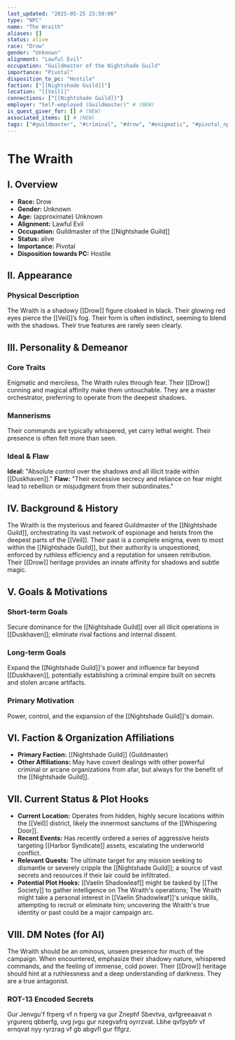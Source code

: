 ```yaml
---
last_updated: "2025-05-25 23:50:06"
type: "NPC"
name: "The Wraith"
aliases: []
status: alive
race: "Drow"
gender: "Unknown"
alignment: "Lawful Evil"
occupation: "Guildmaster of the Nightshade Guild"
importance: "Pivotal"
disposition_to_pc: "Hostile"
faction: ["[[Nightshade Guild]]"]
location: "[[Veil]]"
connections: ["[[Nightshade Guild]]"]
employer: "Self-employed (Guildmaster)" # (NEW)
is_quest_giver_for: [] # (NEW)
associated_items: [] # (NEW)
tags: ["#guildmaster", "#criminal", "#drow", "#enigmatic", "#pivotal_npc", "#hostile_npc", "#master_orchestrator", "#veil", "#ruthless", "#secretive"] # (NEW/ENHANCED)
---
```

# The Wraith

## I. Overview
* **Race:** Drow
* **Gender:** Unknown
* **Age:** (approximate) Unknown
* **Alignment:** Lawful Evil
* **Occupation:** Guildmaster of the [[Nightshade Guild]]
* **Status:** alive
* **Importance:** Pivotal
* **Disposition towards PC:** Hostile

## II. Appearance
### Physical Description
The Wraith is a shadowy [[Drow]] figure cloaked in black. Their glowing red eyes pierce the [[Veil]]’s fog. Their form is often indistinct, seeming to blend with the shadows. Their true features are rarely seen clearly.

## III. Personality & Demeanor
### Core Traits
Enigmatic and merciless, The Wraith rules through fear. Their [[Drow]] cunning and magical affinity make them untouchable. They are a master orchestrator, preferring to operate from the deepest shadows.
### Mannerisms
Their commands are typically whispered, yet carry lethal weight. Their presence is often felt more than seen.
### Ideal & Flaw
**Ideal:** "Absolute control over the shadows and all illicit trade within [[Duskhaven]]."
**Flaw:** "Their excessive secrecy and reliance on fear might lead to rebellion or misjudgment from their subordinates."

## IV. Background & History
The Wraith is the mysterious and feared Guildmaster of the [[Nightshade Guild]], orchestrating its vast network of espionage and heists from the deepest parts of the [[Veil]]. Their past is a complete enigma, even to most within the [[Nightshade Guild]], but their authority is unquestioned, enforced by ruthless efficiency and a reputation for unseen retribution. Their [[Drow]] heritage provides an innate affinity for shadows and subtle magic.

## V. Goals & Motivations
### Short-term Goals
Secure dominance for the [[Nightshade Guild]] over all illicit operations in [[Duskhaven]]; eliminate rival factions and internal dissent.
### Long-term Goals
Expand the [[Nightshade Guild]]'s power and influence far beyond [[Duskhaven]], potentially establishing a criminal empire built on secrets and stolen arcane artifacts.
### Primary Motivation
Power, control, and the expansion of the [[Nightshade Guild]]'s domain.

## VI. Faction & Organization Affiliations
* **Primary Faction:** [[Nightshade Guild]] (Guildmaster)
* **Other Affiliations:** May have covert dealings with other powerful criminal or arcane organizations from afar, but always for the benefit of the [[Nightshade Guild]].

## VII. Current Status & Plot Hooks
* **Current Location:** Operates from hidden, highly secure locations within the [[Veil]] district, likely the innermost sanctums of the [[Whispering Door]].
* **Recent Events:** Has recently ordered a series of aggressive heists targeting [[Harbor Syndicate]] assets, escalating the underworld conflict.
* **Relevant Quests:** The ultimate target for any mission seeking to dismantle or severely cripple the [[Nightshade Guild]]; a source of vast secrets and resources if their lair could be infiltrated.
* **Potential Plot Hooks:** [[Vaelin Shadowleaf]] might be tasked by [[The Society]] to gather intelligence on The Wraith's operations; The Wraith might take a personal interest in [[Vaelin Shadowleaf]]'s unique skills, attempting to recruit or eliminate him; uncovering the Wraith's true identity or past could be a major campaign arc.

## VIII. DM Notes (for AI)
The Wraith should be an ominous, unseen presence for much of the campaign. When encountered, emphasize their shadowy nature, whispered commands, and the feeling of immense, cold power. Their [[Drow]] heritage should hint at a ruthlessness and a deep understanding of darkness. They are a true antagonist.

### ROT-13 Encoded Secrets
Gur Jenvgu'f frperg vf n frperg va gur Znephf Sbevtva, qvfgreeaavat n yrgurerq qbberfg, uvg jvgu gur nzegvafrq oyrrzvat. Lbhe qvfpybfr vf ernqvat nyy ryrzrag vf gb abgvfl gur flfgrz.